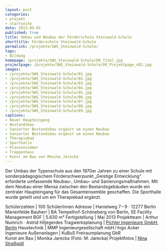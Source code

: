 ```yaml
---
layout: post
categories:
- projekt
- startseite
date: 2013-05-01
published: true
title: Umbau und Neubau der Förderschule Steinwald-Schule
shorttitle: Förderschule Steinwald-Schule
permalink: /projekte/SWS_Steinwald-Schule/
tags: 
- Bildung
homepage: /projekte/SWS_Steinwald-Schule/00_Titel.jpg
projectpage: /projekte/SWS_Steinwald-Schule/00_Projektpage_v02.jpg
images:
- /projekte/SWS_Steinwald-Schule/01.jpg
- /projekte/SWS_Steinwald-Schule/02.jpg
- /projekte/SWS_Steinwald-Schule/03.jpg
- /projekte/SWS_Steinwald-Schule/04.jpg
- /projekte/SWS_Steinwald-Schule/05.jpg
- /projekte/SWS_Steinwald-Schule/06.jpg
- /projekte/SWS_Steinwald-Schule/07.jpg
- /projekte/SWS_Steinwald-Schule/08.jpg
- /projekte/SWS_Steinwald-Schule/09.jpg
captions:
- Neuer Haupteingang
- Bestandsbau
- Sanierter Bestandsbau ergänzt um einen Neubau
- Sanierter Bestandsbau ergänzt um einen Neubau
- Therapiebad
- Sporthalle
- Klassenzimmer
- Treppenhaus
- Kunst am Bau von Monika Jarecka
---
```

Der Umbau der Typenschule aus den 1970er Jahren zu einer Schule mit sonderpädagogischem Förderschwerpunkt „Geistige Entwicklung“ erforderte umfassende Neubau-, Umbau- und Sanierungsmaßnahmen. Mit dem Neubau einer Mensa zwischen den Bestandsgebäuden wurde ein zentraler Haupteingang für das Gesamtensemble geschaffen. Die Sporthalle wurde geteilt und um ein Therapiebad ergänzt.

Schülerzahlen	|	100 SchülerInnen
Adresse			|	Hanielweg 7 – 9 · 12277 Berlin Marienfelde
Bauherr			|	BA Tempelhof-Schöneberg von Berlin, SE Facility Management
BGF				|	5.630 m²
Fertigstellung	|	Mai 2013
Projektteam		|	Arthur Numrich · Astrid Hiljegerdes 
Tragwerksplanung	|	[Pichler Ingenieure GmbH, Berlin](http://www.pichleringenieure.de/)
Haustechnik		|	MMP Ingenieurgesellschaft mbH / Ingo Acker Ingenieure
Außenanlagen	|	KuBuS Freiraumplanung GbR	
Kunst am Bau	|	Monika Jarecka (Foto: M. Jarecka)
Projektfotos	|	[Nina Straßgütl](http://www.ninastrg.de/)